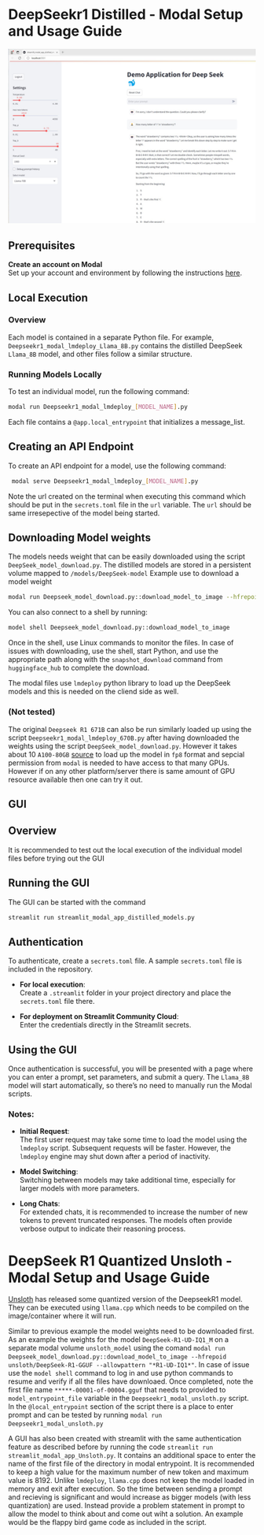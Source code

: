 # DeepSeekr1 Distilled - Modal Setup and Usage Guide

[![Watch the video](Videos/DeepSeekDistilledScreenshot.jpg)](Videos/DemoDeepSeekDistilled.mp4)

## Prerequisites
**Create an account on Modal**  
   Set up your account and environment by following the instructions [here](https://modal.com/docs/guide).


## Local Execution

### Overview
Each model is contained in a separate Python file. For example, `Deepseekr1_modal_lmdeploy_Llama_8B.py` contains the distilled DeepSeek `Llama_8B` model, and other files follow a similar structure.

### Running Models Locally
To test an individual model, run the following command:
```bash
modal run Deepseekr1_modal_lmdeploy_[MODEL_NAME].py
```

Each file contains a `@app.local_entrypoint` that initializes a message_list.
## Creating an API Endpoint

To create an API endpoint for a model, use the following command:

```bash
 modal serve Deepseekr1_modal_lmdeploy_[MODEL_NAME].py
``` 
Note the url created on the terminal when executing this command which should be put in the `secrets.toml` file in the `url` variable. The `url` should be same irresepective of the model being started.

## Downloading Model weights
The models needs weight that can be easily downloaded using the script `DeepSeek_model_download.py`. The distilled models are stored in a persistent volume mapped to `/models/DeepSeek-model`
Example use to download a model weight 

```bash
modal run Deepseek_model_download.py::download_model_to_image --hfrepoid deepseek-ai/DeepSeek-R1-Distill-Qwen-32B
```
You can also connect to a shell by running: 
```bash
model shell Deepseek_model_download.py::download_model_to_image
``` 
Once in the shell, use Linux commands to monitor the files.
In case of issues with downloading, use the shell, start Python, and use the appropriate path along with the `snapshot_download` command from `huggingface_hub` to complete the download.

The modal files use `lmdeploy` python library to load up the DeepSeek models and this is needed on the cliend side as well.

### (Not tested) 
The original `Deepseek R1 671B` can also be run similarly loaded up using the script `Deepseekr1_modal_lmdeploy_670B.py` after having downloaded the weights using the script `DeepSeek_model_download.py`.
However it takes about 10 `A100-80GB` [source](https://github.com/InternLM/lmdeploy/issues/2960) to load up the model in `fp8` format and sepcial permission from `modal` is needed to have access to that many GPUs. However if on any other platform/server there is same amount of GPU resource available then one can try it out. 

## GUI
## Overview
It is recommended to test out the local execution of the individual model files before trying out the GUI

## Running the GUI
The GUI can be started with the command 

```bash
streamlit run streamlit_modal_app_distilled_models.py
```
## Authentication

To authenticate, create a `secrets.toml` file. A sample `secrets.toml` file is included in the repository.

- **For local execution**:  
  Create a `.streamlit` folder in your project directory and place the `secrets.toml` file there.

- **For deployment on Streamlit Community Cloud**:  
  Enter the credentials directly in the Streamlit secrets.

## Using the GUI

Once authentication is successful, you will be presented with a page where you can enter a prompt, set parameters, and submit a query. The `Llama_8B` model will start automatically, so there’s no need to manually run the Modal scripts.

### Notes:
- **Initial Request**:  
  The first user request may take some time to load the model using the `lmdeploy` script. Subsequent requests will be faster. However, the `lmdeploy` engine may shut down after a period of inactivity.

- **Model Switching**:  
  Switching between models may take additional time, especially for larger models with more parameters.

- **Long Chats**:  
  For extended chats, it is recommended to increase the number of new tokens to prevent truncated responses. The models often provide verbose output to indicate their reasoning process.


# DeepSeek R1 Quantized Unsloth - Modal Setup and Usage Guide

[Unsloth](https://unsloth.ai/blog/deepseekr1-dynamic) has released some quantized version of the DeepseekR1 model. They can be executed using `llama.cpp` which needs to be compiled on the image/container where it will run. 

Similar to previous example the model weights need to be downloaded first. As an example the weights for the model `DeepSeek-R1-UD-IQ1_M` on a separate modal volume `unsloth_model` using the comand `modal run Deepseek_model_download.py::download_model_to_image --hfrepoid unsloth/DeepSeek-R1-GGUF --allowpattern "*R1-UD-IQ1*"`. In case of issue use the `model shell` command to log in and use python commands to resume and verify if all the files have downloaed. Once completed, note the first file name `*****-00001-of-00004.gguf` that needs to provided to `model_entrypoint_file` variable in the `Deepseekr1_modal_unsloth.py` script.
In the `@local_entrypoint` section of the script there is a place to enter prompt and can be tested by running `modal run Deepseekr1_modal_unsloth.py` 

A GUI has also been created with streamlit with the same authentication feature as described before by running the code `streamlit run streamlit_modal_app_Unsloth.py`. It contains an additional space to enter the name of the first file of the directory in modal entrypoint. It is recommended to keep a high value for the maximum number of new token and maximum value is 8192. Unlike `lmdeploy`, `llama.cpp` does not keep the model loaded in memory and exit after execution. So the time between sending a prompt and recieving is significant and would increase as bigger models (with less quantization) are used. Instead provide a problem statement in prompt to allow the model to think about and come out wiht a solution. An example would be the flappy bird game code as included in the script.


